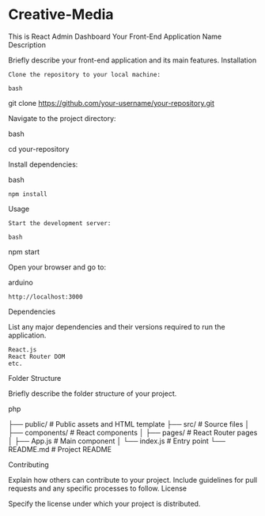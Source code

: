 # Creative-Media
This is React Admin Dashboard
Your Front-End Application Name
Description

Briefly describe your front-end application and its main features.
Installation

    Clone the repository to your local machine:

    bash

git clone https://github.com/your-username/your-repository.git

Navigate to the project directory:

bash

cd your-repository

Install dependencies:

bash

    npm install

Usage

    Start the development server:

    bash

npm start

Open your browser and go to:

arduino

    http://localhost:3000

Dependencies

List any major dependencies and their versions required to run the application.

    React.js
    React Router DOM
    etc.

Folder Structure

Briefly describe the folder structure of your project.

php

├── public/           # Public assets and HTML template
├── src/              # Source files
│   ├── components/   # React components
│   ├── pages/        # React Router pages
│   ├── App.js        # Main component
│   └── index.js      # Entry point
└── README.md         # Project README

Contributing

Explain how others can contribute to your project. Include guidelines for pull requests and any specific processes to follow.
License

Specify the license under which your project is distributed.

